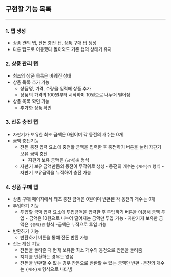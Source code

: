 ## 구현할 기능 목록

---

### 1. 탭 생성

- 상품 관리 탭, 잔돈 충전 탭, 상품 구매 탭 생성
- 다른 탭으로 이동했다 돌아와도 기존 탭의 상태가 유지

### 2. 상품 관리 탭

- 최초의 상품 목록은 비워진 상태
- 상품 목록 추가 기능
  - 상품명, 가격, 수량을 입력해 상품 추가
  - 상품의 가격의 100원부터 시작하며 10원으로 나누어 떨어짐
- 상품 목록 확인 기눙
  - 추가한 상품 확인

### 3. 잔돈 충전 탭

- 자판기가 보유한 최초 금액은 0원이며 각 동전의 개수는 0개
- 금액 충전기능
  - 잔돈 충전 입력 요소에 충전할 금액을 입력한 후 충전하기 버튼을 눌러 자판기 보유 금액 충전
    - 자판기 보유 금액은 `{금액}원` 형식
  - 자판기 보유 금액만큼의 동전이 무작위로 생성 - 동전의 개수는 `{개수}개` 형식 -자판기 보유금액을 누적하여 충전 가능

### 4. 상품 구매 탭

- 상품 구매 페이지에서 최초 충전 금액은 0원이며 반환된 각 동전의 개수는 0개
- 투입하기 기능
  - 투입할 금액 입력 요소에 투입금액을 입력한 후 투입하기 버튼을 이용해 금액 투입 - 금액은 10원으로 나누어 떨어지는 금액만 투입 가능 - 자판기가 보유한 금액은 `{금액}원` 형식 -금액은 누적으로 투입 가능
- 반환하기 기능
  - 반환하기 버튼을 통해 잔돈 반환 가능
- 잔돈 계산 기능
  - 잔돈을 돌려줄 때 현재 보유한 최소 개수의 동전으로 잔돈을 돌려줌
  - 지폐를 반환하는 경우는 없음
  - 잔돈을 반환할 수 없는 경우 잔돈으로 반환할 수 있는 금액만 반환 -돈전의 개수는 `{개수}개` 형식으로 나타냄
